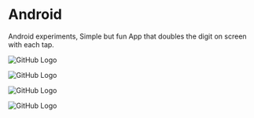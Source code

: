 # Android  
Android experiments, Simple but fun  App that doubles the digit on screen with each  tap.         

![GitHub Logo](https://raw.githubusercontent.com/hkbiet/Android/master/NayaWala/Screenshot_2020-05-13-10-22-45-452_com.example.nayawala.jpg)


![GitHub Logo](https://raw.githubusercontent.com/hkbiet/Android/master/NayaWala/Screenshot_2020-05-13-10-23-00-089_com.example.nayawala.jpg)


![GitHub Logo](https://raw.githubusercontent.com/hkbiet/Android/master/NayaWala/Screenshot_2020-05-13-10-23-06-620_com.example.nayawala.jpg)


![GitHub Logo](https://raw.githubusercontent.com/hkbiet/Android/master/NayaWala/Screenshot_2020-05-13-10-23-14-067_com.example.nayawala.jpg)

